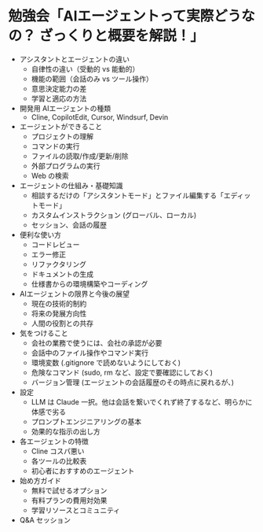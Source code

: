 # 勉強会「AIエージェントって実際どうなの？ ざっくりと概要を解説！」

- アシスタントとエージェントの違い
  - 自律性の違い（受動的 vs 能動的）
  - 機能の範囲（会話のみ vs ツール操作）
  - 意思決定能力の差
  - 学習と適応の方法
- 開発用 AIエージェントの種類
  - Cline, CopilotEdit, Cursor, Windsurf, Devin
- エージェントができること
  - プロジェクトの理解
  - コマンドの実行
  - ファイルの読取/作成/更新/削除
  - 外部プログラムの実行
  - Web の検索
- エージェントの仕組み・基礎知識
  - 相談するだけの「アシスタントモード」とファイル編集する「エディットモード」
  - カスタムインストラクション (グローバル、ローカル)
  - セッション、会話の履歴
- 便利な使い方
  - コードレビュー
  - エラー修正
  - リファクタリング
  - ドキュメントの生成
  - 仕様書からの環境構築やコーディング
- AIエージェントの限界と今後の展望
  - 現在の技術的制約
  - 将来の発展方向性
  - 人間の役割との共存
- 気をつけること
  - 会社の業務で使うには、会社の承認が必要
  - 会話中のファイル操作やコマンド実行
  - 環境変数 (.gitignore で読めないようにしておく)
  - 危険なコマンド (sudo, rm など、設定で要確認にしておく)
  - バージョン管理 (エージェントの会話履歴のその時点に戻れるが、)
- 設定
  - LLM は Claude 一択。他は会話を繋いでくれず終了するなど、明らかに体感で劣る
  - プロンプトエンジニアリングの基本
  - 効果的な指示の出し方
- 各エージェントの特徴
  - Cline コスパ悪い
  - 各ツールの比較表
  - 初心者におすすめのエージェント
- 始め方ガイド
  - 無料で試せるオプション
  - 有料プランの費用対効果
  - 学習リソースとコミュニティ
- Q&A セッション
